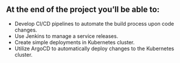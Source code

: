 ## At the end of the project you’ll be able to:

- Develop CI/CD pipelines to automate the build process upon code changes.
- Use Jenkins to manage a service releases.
- Create simple deployments in Kubernetes cluster.
- Utilize ArgoCD to automatically deploy changes to the Kubernetes cluster.

